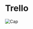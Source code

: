 # Trello


![Cap](https://user-images.githubusercontent.com/99179599/155162405-7516beb3-b965-424c-9cee-c3ef829ae949.PNG)
